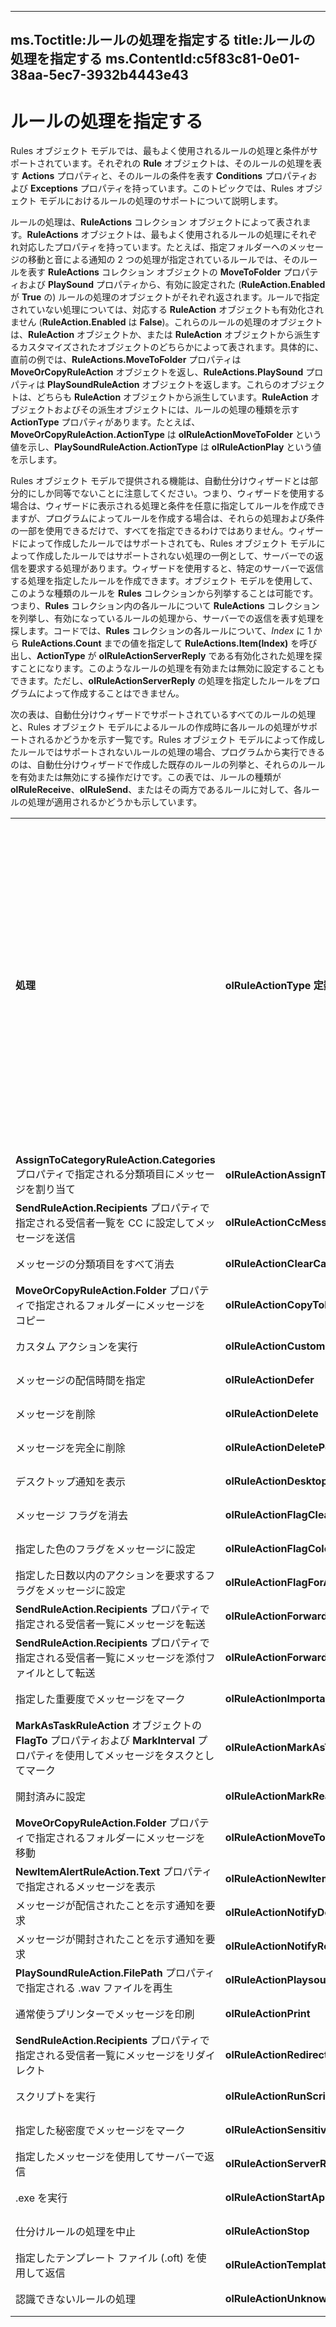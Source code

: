 

---
ms.Toctitle:ルールの処理を指定する
title:ルールの処理を指定する
ms.ContentId:c5f83c81-0e01-38aa-5ec7-3932b4443e43
---
# ルールの処理を指定する




Rules オブジェクト モデルでは、最もよく使用されるルールの処理と条件がサポートされています。それぞれの **Rule** オブジェクトは、そのルールの処理を表す **Actions** プロパティと、そのルールの条件を表す **Conditions** プロパティおよび **Exceptions** プロパティを持っています。このトピックでは、Rules オブジェクト モデルにおけるルールの処理のサポートについて説明します。



ルールの処理は、**RuleActions** コレクション オブジェクトによって表されます。**RuleActions** オブジェクトは、最もよく使用されるルールの処理にそれぞれ対応したプロパティを持っています。たとえば、指定フォルダーへのメッセージの移動と音による通知の 2 つの処理が指定されているルールでは、そのルールを表す **RuleActions** コレクション オブジェクトの **MoveToFolder** プロパティおよび **PlaySound** プロパティから、有効に設定された (**RuleAction.Enabled** が **True** の) ルールの処理のオブジェクトがそれぞれ返されます。ルールで指定されていない処理については、対応する **RuleAction** オブジェクトも有効化されません (**RuleAction.Enabled** は **False**)。これらのルールの処理のオブジェクトは、**RuleAction** オブジェクトか、または **RuleAction** オブジェクトから派生するカスタマイズされたオブジェクトのどちらかによって表されます。具体的に、直前の例では、**RuleActions.MoveToFolder** プロパティは **MoveOrCopyRuleAction** オブジェクトを返し、**RuleActions.PlaySound** プロパティは **PlaySoundRuleAction** オブジェクトを返します。これらのオブジェクトは、どちらも **RuleAction** オブジェクトから派生しています。**RuleAction** オブジェクトおよびその派生オブジェクトには、ルールの処理の種類を示す **ActionType** プロパティがあります。たとえば、**MoveOrCopyRuleAction.ActionType** は **olRuleActionMoveToFolder** という値を示し、**PlaySoundRuleAction.ActionType** は **olRuleActionPlay** という値を示します。



Rules オブジェクト モデルで提供される機能は、自動仕分けウィザードとは部分的にしか同等でないことに注意してください。つまり、ウィザードを使用する場合は、ウィザードに表示される処理と条件を任意に指定してルールを作成できますが、プログラムによってルールを作成する場合は、それらの処理および条件の一部を使用できるだけで、すべてを指定できるわけではありません。ウィザードによって作成したルールではサポートされても、Rules オブジェクト モデルによって作成したルールではサポートされない処理の一例として、サーバーでの返信を要求する処理があります。ウィザードを使用すると、特定のサーバーで返信する処理を指定したルールを作成できます。オブジェクト モデルを使用して、このような種類のルールを **Rules** コレクションから列挙することは可能です。つまり、**Rules** コレクション内の各ルールについて **RuleActions** コレクションを列挙し、有効になっているルールの処理から、サーバーでの返信を表す処理を探します。コードでは、**Rules** コレクションの各ルールについて、*Index* に 1 から **RuleActions.Count** までの値を指定して **RuleActions.Item(Index)** を呼び出し、**ActionType** が **olRuleActionServerReply** である有効化された処理を探すことになります。このようなルールの処理を有効または無効に設定することもできます。ただし、**olRuleActionServerReply** の処理を指定したルールをプログラムによって作成することはできません。



次の表は、自動仕分けウィザードでサポートされているすべてのルールの処理と、Rules オブジェクト モデルによるルールの作成時に各ルールの処理がサポートされるかどうかを示す一覧です。Rules オブジェクト モデルによって作成したルールではサポートされないルールの処理の場合、プログラムから実行できるのは、自動仕分けウィザードで作成した既存のルールの列挙と、それらのルールを有効または無効にする操作だけです。この表では、ルールの種類が **olRuleReceive**、**olRuleSend**、またはその両方であるルールに対して、各ルールの処理が適用されるかどうかも示しています。





||||||
|---|---|---|---|---|
|**処理**|**olRuleActionType 定数**|**プログラムによる新しいルールの作成のサポート**|**olRuleReceive ルールへの適用**|**olRuleSend ルールへの適用**|
|**AssignToCategoryRuleAction.Categories** プロパティで指定される分類項目にメッセージを割り当て|**olRuleActionAssignToCategory**|あり|はい|あり|
|**SendRuleAction.Recipients** プロパティで指定される受信者一覧を CC に設定してメッセージを送信|**olRuleActionCcMessage**|あり|いいえ|あり|
|メッセージの分類項目をすべて消去|**olRuleActionClearCategories**|あり|はい|あり|
|**MoveOrCopyRuleAction.Folder** プロパティで指定されるフォルダーにメッセージをコピー|**olRuleActionCopyToFolder**|あり|はい|あり|
|カスタム アクションを実行|**olRuleActionCustomAction**|なし|はい|あり|
|メッセージの配信時間を指定|**olRuleActionDefer**|なし|いいえ|あり|
|メッセージを削除|**olRuleActionDelete**|あり|はい|なし|
|メッセージを完全に削除|**olRuleActionDeletePermanently**|あり|はい|なし|
|デスクトップ通知を表示|**olRuleActionDesktopAlert**|あり|はい|なし|
|メッセージ フラグを消去|**olRuleActionFlagClear**|なし|はい|なし|
|指定した色のフラグをメッセージに設定|**olRuleActionFlagColor**|なし|はい|なし|
|指定した日数以内のアクションを要求するフラグをメッセージに設定|**olRuleActionFlagForActionInDays**|なし|はい|あり|
|**SendRuleAction.Recipients** プロパティで指定される受信者一覧にメッセージを転送|**olRuleActionForward**|あり|はい|なし|
|**SendRuleAction.Recipients** プロパティで指定される受信者一覧にメッセージを添付ファイルとして転送|**olRuleActionForwardAsAttachment**|あり|はい|なし|
|指定した重要度でメッセージをマーク|**olRuleActionImportance**|なし|はい|あり|
|**MarkAsTaskRuleAction** オブジェクトの **FlagTo** プロパティおよび **MarkInterval** プロパティを使用してメッセージをタスクとしてマーク|**olRuleActionMarkAsTask**|あり|はい|なし|
|開封済みに設定|**olRuleActionMarkRead**|なし|はい|なし|
|**MoveOrCopyRuleAction.Folder** プロパティで指定されるフォルダーにメッセージを移動|**olRuleActionMoveToFolder**|あり|はい|なし|
|**NewItemAlertRuleAction.Text** プロパティで指定されるメッセージを表示|**olRuleActionNewItemAlert**|あり|はい|なし|
|メッセージが配信されたことを示す通知を要求|**olRuleActionNotifyDelivery**|あり|いいえ|あり|
|メッセージが開封されたことを示す通知を要求|**olRuleActionNotifyRead**|あり|いいえ|あり|
|**PlaySoundRuleAction.FilePath** プロパティで指定される .wav ファイルを再生|**olRuleActionPlaysound**|あり|はい|なし|
|通常使うプリンターでメッセージを印刷|**olRuleActionPrint**|なし|はい|なし|
|**SendRuleAction.Recipients** プロパティで指定される受信者一覧にメッセージをリダイレクト|**olRuleActionRedirect**|あり|はい|なし|
|スクリプトを実行|**olRuleActionRunScript**|なし|はい|なし|
|指定した秘密度でメッセージをマーク|**olRuleActionSensitivity**|なし|いいえ|あり|
|指定したメッセージを使用してサーバーで返信|**olRuleActionServerReply**|なし|はい|なし|
|.exe を実行|**olRuleActionStartApplication**|なし|はい|なし|
|仕分けルールの処理を中止|**olRuleActionStop**|あり|はい|あり|
|指定したテンプレート ファイル (.oft) を使用して返信|**olRuleActionTemplate**|なし|はい|なし|
|認識できないルールの処理|**olRuleActionUnknown**|なし|はい|なし|






